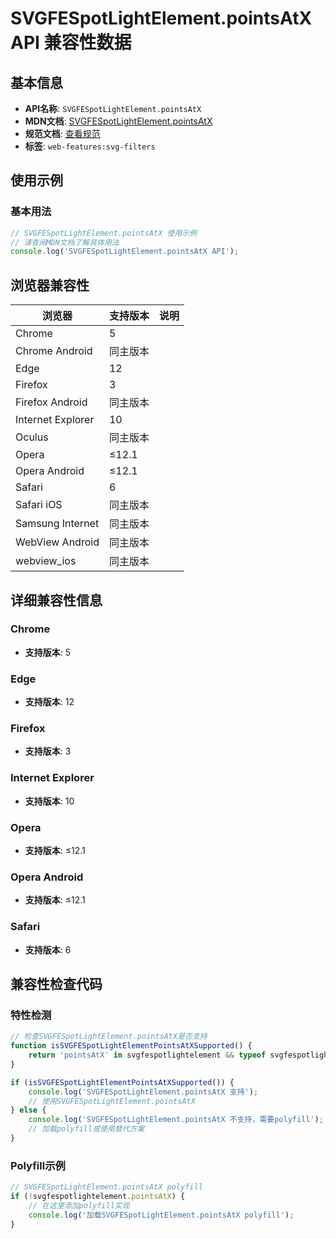 # SVGFESpotLightElement.pointsAtX API 兼容性数据

## 基本信息

- **API名称**: `SVGFESpotLightElement.pointsAtX`
- **MDN文档**: [SVGFESpotLightElement.pointsAtX](https://developer.mozilla.org/docs/Web/API/SVGFESpotLightElement/pointsAtX)
- **规范文档**: [查看规范](https://drafts.fxtf.org/filter-effects/#dom-svgfespotlightelement-pointsatx)
- **标签**: `web-features:svg-filters`

## 使用示例

### 基本用法

```javascript
// SVGFESpotLightElement.pointsAtX 使用示例
// 请查阅MDN文档了解具体用法
console.log('SVGFESpotLightElement.pointsAtX API');
```

## 浏览器兼容性

| 浏览器 | 支持版本 | 说明 |
|--------|----------|------|
| Chrome | 5 |  |
| Chrome Android | 同主版本 |  |
| Edge | 12 |  |
| Firefox | 3 |  |
| Firefox Android | 同主版本 |  |
| Internet Explorer | 10 |  |
| Oculus | 同主版本 |  |
| Opera | ≤12.1 |  |
| Opera Android | ≤12.1 |  |
| Safari | 6 |  |
| Safari iOS | 同主版本 |  |
| Samsung Internet | 同主版本 |  |
| WebView Android | 同主版本 |  |
| webview_ios | 同主版本 |  |

## 详细兼容性信息

### Chrome

- **支持版本**: 5

### Edge

- **支持版本**: 12

### Firefox

- **支持版本**: 3

### Internet Explorer

- **支持版本**: 10

### Opera

- **支持版本**: ≤12.1

### Opera Android

- **支持版本**: ≤12.1

### Safari

- **支持版本**: 6

## 兼容性检查代码

### 特性检测

```javascript
// 检查SVGFESpotLightElement.pointsAtX是否支持
function isSVGFESpotLightElementPointsAtXSupported() {
    return 'pointsAtX' in svgfespotlightelement && typeof svgfespotlightelement.pointsAtX === 'function';
}

if (isSVGFESpotLightElementPointsAtXSupported()) {
    console.log('SVGFESpotLightElement.pointsAtX 支持');
    // 使用SVGFESpotLightElement.pointsAtX
} else {
    console.log('SVGFESpotLightElement.pointsAtX 不支持，需要polyfill');
    // 加载polyfill或使用替代方案
}
```

### Polyfill示例

```javascript
// SVGFESpotLightElement.pointsAtX polyfill
if (!svgfespotlightelement.pointsAtX) {
    // 在这里添加polyfill实现
    console.log('加载SVGFESpotLightElement.pointsAtX polyfill');
}
```

